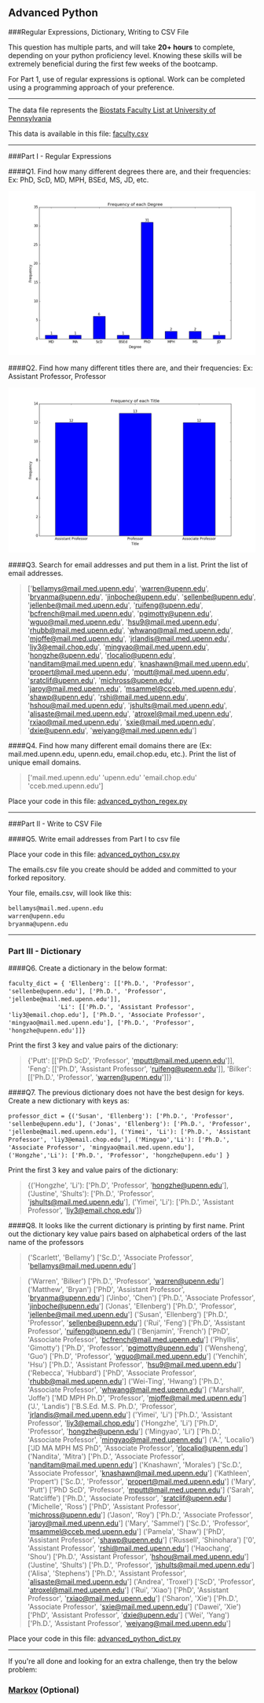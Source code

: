 ## Advanced Python    

###Regular Expressions, Dictionary, Writing to CSV File  

This question has multiple parts, and will take **20+ hours** to complete, depending on your python proficiency level.  Knowing these skills will be extremely beneficial during the first few weeks of the bootcamp.

For Part 1, use of regular expressions is optional.  Work can be completed using a programming approach of your preference. 

---

The data file represents the [Biostats Faculty List at University of Pennsylvania](http://www.med.upenn.edu/cceb/biostat/faculty.shtml)

This data is available in this file:  [faculty.csv](python/faculty.csv)

--- 

###Part I - Regular Expressions  


####Q1. Find how many different degrees there are, and their frequencies: Ex:  PhD, ScD, MD, MPH, BSEd, MS, JD, etc.


![png](/img/advanced_python_plots/degree_hist.png)


####Q2. Find how many different titles there are, and their frequencies:  Ex:  Assistant Professor, Professor

![png](/img/advanced_python_plots/title_hist.png)


####Q3. Search for email addresses and put them in a list.  Print the list of email addresses.

>['bellamys@mail.med.upenn.edu', 'warren@upenn.edu', 'bryanma@upenn.edu', 'jinboche@upenn.edu', 'sellenbe@upenn.edu', 'jellenbe@mail.med.upenn.edu', 'ruifeng@upenn.edu', 'bcfrench@mail.med.upenn.edu', 'pgimotty@upenn.edu', 'wguo@mail.med.upenn.edu', 'hsu9@mail.med.upenn.edu', 'rhubb@mail.med.upenn.edu', 'whwang@mail.med.upenn.edu', 'mjoffe@mail.med.upenn.edu', 'jrlandis@mail.med.upenn.edu', 'liy3@email.chop.edu', 'mingyao@mail.med.upenn.edu', 'hongzhe@upenn.edu', 'rlocalio@upenn.edu', 'nanditam@mail.med.upenn.edu', 'knashawn@mail.med.upenn.edu', 'propert@mail.med.upenn.edu', 'mputt@mail.med.upenn.edu', 'sratclif@upenn.edu', 'michross@upenn.edu', 'jaroy@mail.med.upenn.edu', 'msammel@cceb.med.upenn.edu', 'shawp@upenn.edu', 'rshi@mail.med.upenn.edu', 'hshou@mail.med.upenn.edu', 'jshults@mail.med.upenn.edu', 'alisaste@mail.med.upenn.edu', 'atroxel@mail.med.upenn.edu', 'rxiao@mail.med.upenn.edu', 'sxie@mail.med.upenn.edu', 'dxie@upenn.edu', 'weiyang@mail.med.upenn.edu']


####Q4. Find how many different email domains there are (Ex:  mail.med.upenn.edu, upenn.edu, email.chop.edu, etc.).  Print the list of unique email domains.

>['mail.med.upenn.edu' 'upenn.edu' 'email.chop.edu' 'cceb.med.upenn.edu']

Place your code in this file: [advanced_python_regex.py](python/advanced_python_regex.py)

---

###Part II - Write to CSV File

####Q5.  Write email addresses from Part I to csv file

Place your code in this file: [advanced_python_csv.py](python/advanced_python_csv.py)

The emails.csv file you create should be added and committed to your forked repository.

Your file, emails.csv, will look like this:
```
bellamys@mail.med.upenn.edu
warren@upenn.edu
bryanma@upenn.edu
```

---

### Part III - Dictionary

####Q6.  Create a dictionary in the below format:
```
faculty_dict = { 'Ellenberg': [['Ph.D.', 'Professor', 'sellenbe@upenn.edu'], ['Ph.D.', 'Professor', 'jellenbe@mail.med.upenn.edu']],
              'Li': [['Ph.D.', 'Assistant Professor', 'liy3@email.chop.edu'], ['Ph.D.', 'Associate Professor', 'mingyao@mail.med.upenn.edu'], ['Ph.D.', 'Professor', 'hongzhe@upenn.edu']]}
```
Print the first 3 key and value pairs of the dictionary:

>{'Putt': [['PhD ScD', 'Professor', 'mputt@mail.med.upenn.edu']], 'Feng': [['Ph.D', 'Assistant Professor', 'ruifeng@upenn.edu']], 'Bilker': [['Ph.D.', 'Professor', 'warren@upenn.edu']]}

####Q7.  The previous dictionary does not have the best design for keys.  Create a new dictionary with keys as:

```
professor_dict = {('Susan', 'Ellenberg'): ['Ph.D.', 'Professor', 'sellenbe@upenn.edu'], ('Jonas', 'Ellenberg'): ['Ph.D.', 'Professor', 'jellenbe@mail.med.upenn.edu'], ('Yimei', 'Li'): ['Ph.D.', 'Assistant Professor', 'liy3@email.chop.edu'], ('Mingyao','Li'): ['Ph.D.', 'Associate Professor', 'mingyao@mail.med.upenn.edu'], ('Hongzhe','Li'): ['Ph.D.', 'Professor', 'hongzhe@upenn.edu'] }
```

Print the first 3 key and value pairs of the dictionary:

>{('Hongzhe', 'Li'): ['Ph.D', 'Professor', 'hongzhe@upenn.edu'], ('Justine', 'Shults'): ['Ph.D.', 'Professor', 'jshults@mail.med.upenn.edu'], ('Yimei', 'Li'): ['Ph.D.', 'Assistant Professor', 'liy3@email.chop.edu']}

####Q8.  It looks like the current dictionary is printing by first name.  Print out the dictionary key value pairs based on alphabetical orders of the last name of the professors

>('Scarlett', 'Bellamy') ['Sc.D.', 'Associate Professor', 'bellamys@mail.med.upenn.edu']


>('Warren', 'Bilker') ['Ph.D.', 'Professor', 'warren@upenn.edu']
>('Matthew', 'Bryan') ['PhD', 'Assistant Professor', 'bryanma@upenn.edu']
>('Jinbo', 'Chen') ['Ph.D.', 'Associate Professor', 'jinboche@upenn.edu']
>('Jonas', 'Ellenberg') ['Ph.D.', 'Professor', 'jellenbe@mail.med.upenn.edu']
>('Susan', 'Ellenberg') ['Ph.D.', 'Professor', 'sellenbe@upenn.edu']
>('Rui', 'Feng') ['Ph.D', 'Assistant Professor', 'ruifeng@upenn.edu']
>('Benjamin', 'French') ['PhD', 'Associate Professor', 'bcfrench@mail.med.upenn.edu']
>('Phyllis', 'Gimotty') ['Ph.D', 'Professor', 'pgimotty@upenn.edu']
>('Wensheng', 'Guo') ['Ph.D', 'Professor', 'wguo@mail.med.upenn.edu']
>('Yenchih', 'Hsu') ['Ph.D.', 'Assistant Professor', 'hsu9@mail.med.upenn.edu']
>('Rebecca', 'Hubbard') ['PhD', 'Associate Professor', 'rhubb@mail.med.upenn.edu']
>('Wei-Ting', 'Hwang') ['Ph.D.', 'Associate Professor', 'whwang@mail.med.upenn.edu']
>('Marshall', 'Joffe') ['MD MPH Ph.D', 'Professor', 'mjoffe@mail.med.upenn.edu']
>('J.', 'Landis') ['B.S.Ed. M.S. Ph.D.', 'Professor', 'jrlandis@mail.med.upenn.edu']
>('Yimei', 'Li') ['Ph.D.', 'Assistant Professor', 'liy3@email.chop.edu']
>('Hongzhe', 'Li') ['Ph.D', 'Professor', 'hongzhe@upenn.edu']
>('Mingyao', 'Li') ['Ph.D.', 'Associate Professor', 'mingyao@mail.med.upenn.edu']
>('A.', 'Localio') ['JD MA MPH MS PhD', 'Associate Professor', 'rlocalio@upenn.edu']
>('Nandita', 'Mitra') ['Ph.D.', 'Associate Professor', 'nanditam@mail.med.upenn.edu']
>('Knashawn', 'Morales') ['Sc.D.', 'Associate Professor', 'knashawn@mail.med.upenn.edu']
>('Kathleen', 'Propert') ['Sc.D.', 'Professor', 'propert@mail.med.upenn.edu']
>('Mary', 'Putt') ['PhD ScD', 'Professor', 'mputt@mail.med.upenn.edu']
>('Sarah', 'Ratcliffe') ['Ph.D.', 'Associate Professor', 'sratclif@upenn.edu']
>('Michelle', 'Ross') ['PhD', 'Assistant Professor', 'michross@upenn.edu']
>('Jason', 'Roy') ['Ph.D.', 'Associate Professor', 'jaroy@mail.med.upenn.edu']
>('Mary', 'Sammel') ['Sc.D.', 'Professor', 'msammel@cceb.med.upenn.edu']
>('Pamela', 'Shaw') ['PhD', 'Assistant Professor', 'shawp@upenn.edu']
>('Russell', 'Shinohara') ['0', 'Assistant Professor', 'rshi@mail.med.upenn.edu']
>('Haochang', 'Shou') ['Ph.D.', 'Assistant Professor', 'hshou@mail.med.upenn.edu']
>('Justine', 'Shults') ['Ph.D.', 'Professor', 'jshults@mail.med.upenn.edu']
>('Alisa', 'Stephens') ['Ph.D.', 'Assistant Professor', 'alisaste@mail.med.upenn.edu']
>('Andrea', 'Troxel') ['ScD', 'Professor', 'atroxel@mail.med.upenn.edu']
>('Rui', 'Xiao') ['PhD', 'Assistant Professor', 'rxiao@mail.med.upenn.edu']
>('Sharon', 'Xie') ['Ph.D.', 'Associate Professor', 'sxie@mail.med.upenn.edu']
>('Dawei', 'Xie') ['PhD', 'Assistant Professor', 'dxie@upenn.edu']
>('Wei', 'Yang') ['Ph.D.', 'Assistant Professor', 'weiyang@mail.med.upenn.edu']

Place your code in this file: [advanced_python_dict.py](python/advanced_python_dict.py)

--- 

If you're all done and looking for an extra challenge, then try the below problem:  

### [Markov](python/markov.py) (Optional)

